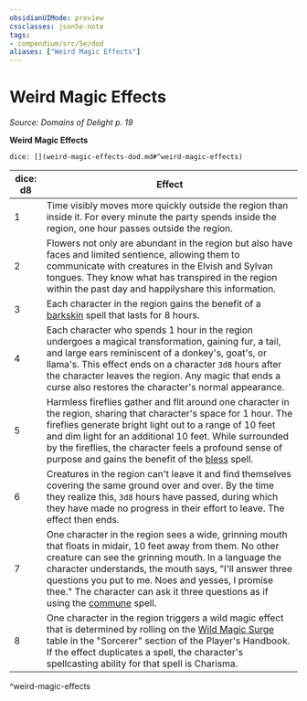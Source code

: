 ```yaml
---
obsidianUIMode: preview
cssclasses: json5e-note
tags:
- compendium/src/5e/dod
aliases: ["Weird Magic Effects"]
---
```

# Weird Magic Effects
*Source: Domains of Delight p. 19* 

**Weird Magic Effects**

`dice: [](weird-magic-effects-dod.md#^weird-magic-effects)`

| dice: d8 | Effect |
|----------|--------|
| 1 | Time visibly moves more quickly outside the region than inside it. For every minute the party spends inside the region, one hour passes outside the region. |
| 2 | Flowers not only are abundant in the region but also have faces and limited sentience, allowing them to communicate with creatures in the Elvish and Sylvan tongues. They know what has transpired in the region within the past day and happilyshare this information. |
| 3 | Each character in the region gains the benefit of a [barkskin](2-Mechanics/CLI/spells/barkskin.md) spell that lasts for 8 hours. |
| 4 | Each character who spends 1 hour in the region undergoes a magical transformation, gaining fur, a tail, and large ears reminiscent of a donkey's, goat's, or llama's. This effect ends on a character `3d8` hours after the character leaves the region. Any magic that ends a curse also restores the character's normal appearance. |
| 5 | Harmless fireflies gather and flit around one character in the region, sharing that character's space for 1 hour. The fireflies generate bright light out to a range of 10 feet and dim light for an additional 10 feet. While surrounded by the fireflies, the character feels a profound sense of purpose and gains the benefit of the [bless](2-Mechanics/CLI/spells/bless.md) spell. |
| 6 | Creatures in the region can't leave it and find themselves covering the same ground over and over. By the time they realize this, `3d8` hours have passed, during which they have made no progress in their effort to leave. The effect then ends. |
| 7 | One character in the region sees a wide, grinning mouth that floats in midair, 10 feet away from them. No other creature can see the grinning mouth. In a language the character understands, the mouth says, "I'll answer three questions you put to me. Noes and yesses, I promise thee." The character can ask it three questions as if using the [commune](2-Mechanics/CLI/spells/commune.md) spell. |
| 8 | One character in the region triggers a wild magic effect that is determined by rolling on the [Wild Magic Surge](2-Mechanics/CLI/tables/wild-magic-surge.md) table in the "Sorcerer" section of the Player's Handbook. If the effect duplicates a spell, the character's spellcasting ability for that spell is Charisma. |
^weird-magic-effects